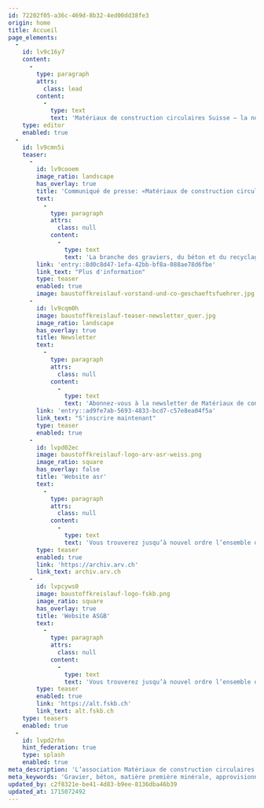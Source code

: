 ```yaml
---
id: 72202f05-a36c-469d-8b32-4ed00dd38fe3
origin: home
title: Accueil
page_elements:
  -
    id: lv9c16y7
    content:
      -
        type: paragraph
        attrs:
          class: lead
        content:
          -
            type: text
            text: 'Matériaux de construction circulaires Suisse – la nouvelle association professionnelle forte: nous voulons marquer l’avenir du secteur de la construction et du recyclage en Suisse et contribuer à le façonner.'
    type: editor
    enabled: true
  -
    id: lv9cmn5i
    teaser:
      -
        id: lv9cooem
        image_ratio: landscape
        has_overlay: true
        title: 'Communiqué de presse: «Matériaux de construction circulaires Suisse»'
        text:
          -
            type: paragraph
            attrs:
              class: null
            content:
              -
                type: text
                text: 'La branche des graviers, du béton et du recyclage unit ses forces dans une nouvelle association professionnelle.'
        link: 'entry::8d0c8d47-1efa-42bb-bf8a-088ae78d6fbe'
        link_text: "Plus d'information"
        type: teaser
        enabled: true
        image: baustoffkreislauf-vorstand-und-co-geschaeftsfuehrer.jpg
      -
        id: lv9cqm0h
        image: baustoffkreislauf-teaser-newsletter_quer.jpg
        image_ratio: landscape
        has_overlay: true
        title: Newsletter
        text:
          -
            type: paragraph
            attrs:
              class: null
            content:
              -
                type: text
                text: 'Abonnez-vous à la newsletter de Matériaux de construction circulaires Suisse!'
        link: 'entry::ad9fe7ab-5693-4833-bcd7-c57e8ea04f5a'
        link_text: "S'inscrire maintenant"
        type: teaser
        enabled: true
      -
        id: lvpd02ec
        image: baustoffkreislauf-logo-arv-asr-weiss.png
        image_ratio: square
        has_overlay: false
        title: 'Website asr'
        text:
          -
            type: paragraph
            attrs:
              class: null
            content:
              -
                type: text
                text: 'Vous trouverez jusqu’à nouvel ordre l’ensemble des publications, modèles, produits et prises de position de l’ancienne association sur le site Internet actuel de l’asr.'
        type: teaser
        enabled: true
        link: 'https://archiv.arv.ch'
        link_text: archiv.arv.ch
      -
        id: lvpcyws0
        image: baustoffkreislauf-logo-fskb.png
        image_ratio: square
        has_overlay: true
        title: 'Website ASGB'
        text:
          -
            type: paragraph
            attrs:
              class: null
            content:
              -
                type: text
                text: 'Vous trouverez jusqu’à nouvel ordre l’ensemble des publications, modèles, produits et prises de position de l’ancienne association sur le site Internet actuel de l’ASGB.'
        type: teaser
        enabled: true
        link: 'https://alt.fskb.ch'
        link_text: alt.fskb.ch
    type: teasers
    enabled: true
  -
    id: lvpd2rhn
    hint_federation: true
    type: splash
    enabled: true
meta_description: 'L’association Matériaux de construction circulaires Suisse garantit le bouclage des circuits préservant la valeur et s’engage en faveur d’une gestion soigneuse des matières premières minérales, de la nature et de l’environnement. Elle représente les intérêts de la branche des graviers, du béton et du recyclage vis-à-vis de la Confédération, des cantons, des spécialistes et du public. Elle encourage en outre la formation sectorielle et propose à ses membres des prestations sur mesure.'
meta_keywords: 'Gravier, béton, matière première minérale, approvisionnement en matières premières, élimination des matières premières, sécurité des matières premières, recyclage, décharges, recyclage des matériaux de construction, circuit, fermeture des circuits, économie circulaire, matériaux de construction circulaires, déconstruction, matériau de construction, nature, sol, remise en état, durabilité, habitat, biodiversité, inspectorat, ASGB, asr, élimination, sites contaminés, matériaux d’excavation, matériaux de démolition, déchets de chantiers non triés, déchets artisanaux, industrie du bois usagé, aménagement du territoire, gravière, centrale à béton, usine de recyclage, Suisse'
updated_by: c2f8321e-be41-4d83-b9ee-8136dba46b39
updated_at: 1715072492
---
```

